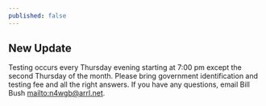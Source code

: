 ```yaml
---
published: false
---
```

## New Update

Testing occurs every Thursday evening starting at 7:00 pm except the second Thursday of the month.
Please bring government identification and testing fee and all the right answers.
If you have any questions, email Bill Bush <mailto:n4wgb@arrl.net>.

